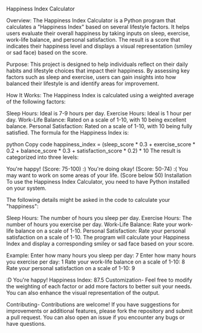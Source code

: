 Happiness Index Calculator

Overview:
The Happiness Index Calculator is a Python program that calculates a "Happiness Index" based on several lifestyle factors. It helps users evaluate their overall happiness by taking inputs on sleep, exercise, work-life balance, and personal satisfaction. The result is a score that indicates their happiness level and displays a visual representation (smiley or sad face) based on the score.

Purpose:
This project is designed to help individuals reflect on their daily habits and lifestyle choices that impact their happiness. By assessing key factors such as sleep and exercise, users can gain insights into how balanced their lifestyle is and identify areas for improvement.

How It Works:
The Happiness Index is calculated using a weighted average of the following factors:

Sleep Hours: Ideal is 7-9 hours per day.
Exercise Hours: Ideal is 1 hour per day.
Work-Life Balance: Rated on a scale of 1-10, with 10 being excellent balance.
Personal Satisfaction: Rated on a scale of 1-10, with 10 being fully satisfied.
The formula for the Happiness Index is:

python
Copy code
happiness_index = (sleep_score * 0.3 + exercise_score * 0.2 + 
                   balance_score * 0.3 + satisfaction_score * 0.2) * 10
The result is categorized into three levels:

You're happy! (Score: 75-100)
:) You're doing okay! (Score: 50-74)
:( You may want to work on some areas of your life. (Score below 50)
Installation
To use the Happiness Index Calculator, you need to have Python installed on your system. 

The following details might be asked in the code to calculate your "happiness":

Sleep Hours: The number of hours you sleep per day.
Exercise Hours: The number of hours you exercise per day.
Work-Life Balance: Rate your work-life balance on a scale of 1-10.
Personal Satisfaction: Rate your personal satisfaction on a scale of 1-10.
The program will calculate your Happiness Index and display a corresponding smiley or sad face based on your score.

Example:
Enter how many hours you sleep per day: 7
Enter how many hours you exercise per day: 1
Rate your work-life balance on a scale of 1-10: 8
Rate your personal satisfaction on a scale of 1-10: 9

:D You're happy! Happiness Index: 87.5
Customization-
Feel free to modify the weighting of each factor or add more factors to better suit your needs. You can also enhance the visual representation of the output.

Contributing-
Contributions are welcome! If you have suggestions for improvements or additional features, please fork the repository and submit a pull request. You can also open an issue if you encounter any bugs or have questions.
